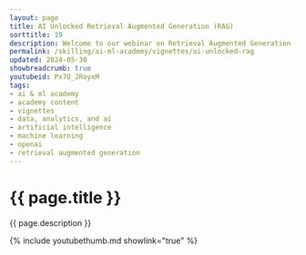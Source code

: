 ```yaml
---
layout: page
title: AI Unlocked Retrieval Augmented Generation (RAG)
sorttitle: 19
description: Welcome to our webinar on Retrieval Augmented Generation (RAG)! in this session, we cover the RAG architecture and solution implementation guidance. This webinar will help you understand the benefits of using RAG in your solutions.
permalink: /skilling/ai-ml-academy/vignettes/ai-unlocked-rag
updated: 2024-05-30
showbreadcrumb: true
youtubeid: Px7O_JRoyxM
tags: 
- ai & ml academy
- academy content
- vignettes
- data, analytics, and ai
- artificial intelligence
- machine learning
- openai
- retrieval augmented generation
---
```


# {{ page.title }}

{{ page.description }}

{% include youtubethumb.md showlink="true" %}
